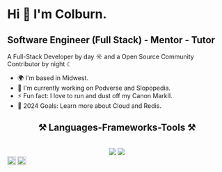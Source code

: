 Hi 👋 I'm Colburn.
================================

Software Engineer (Full Stack) - Mentor - Tutor
------------------------------

A Full-Stack Developer by day ☼ and a Open Source Community Contributor by night ☾

*   🌍 I'm based in Midwest.
*   🔭 I'm currently working on Podverse and Slopopedia.
*   ⚡  Fun fact: I love to run and dust off my Canon MarkII.
*   🥅 2024 Goals: Learn more about Cloud and Redis.

<h2 align="center">⚒️ Languages-Frameworks-Tools ⚒️</h2>
<br/>
<div align="center">
<img src="https://skillicons.dev/icons?i=react,bootstrap,mui,html,css,vscode,github,figma,tailwind,git,angular,postman" />
<img src="https://skillicons.dev/icons?i=nodejs,dotnet,cs,javascript,typescript,prisma,express,postgres,mongodb,mysql,nextjs,redux" /><br>
</div>

<a href="https://twitter.com/whocolburn">
  <img align="left" alt="Colburns's Twitter" width="20px" src="https://simpleicons.now.sh/twitter/495f7e" />
</a>
<a href="https://www.linkedin.com/in/colburn-sanders/">
  <img align="left" alt="Colburn's Linkedin" width="20px" src="https://simpleicons.now.sh/linkedin/495f7e" />
</a>



                    


